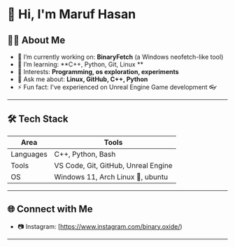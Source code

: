 # 👋 Hi, I'm Maruf Hasan  

## 🧑‍💻 About Me
- 🔭 I’m currently working on: **BinaryFetch** (a Windows neofetch-like tool)  
- 🌱 I’m learning: **C++, Python, Git, Linux **  
- 🔦 Interests: **Programming, os exploration, experiments**  
- 💬 Ask me about: **Linux, GitHub, C++, Python**  
- ⚡ Fun fact: I've experienced on Unreal Engine Game development 👓  

---

## 🛠 Tech Stack
| Area       | Tools |
|------------|-----------------------------|
| Languages  | C++, Python, Bash |
| Tools      | VS Code, Git, GitHub, Unreal Engine |
| OS         | Windows 11, Arch Linux 🐧, ubuntu |
 

---

<!-- ## 📊 GitHub Stats
![GitHub stats](https://github-readme-stats.vercel.app/api?username=MarufHasan&show_icons=true&theme=radical)  

![Top Langs](https://github-readme-stats.vercel.app/api/top-langs/?username=MarufHasan&layout=compact&theme=radical)  

![Streak Stats](https://github-readme-streak-stats.herokuapp.com/?user=MarufHasan&theme=radical)  

--- -->

## 🌐 Connect with Me
<!-- - 🐦 Twitter: [@yourhandle](https://twitter.com/) -->
- 📷 Instagram: [https://www.instagram.com/binary.oxide/)  
<!-- 💻 Project: [BinaryFetch](https://github.com/MarufHasan/BinaryFetch) -->  

---

<!-- ✨ *If you like my work, give a ⭐ to my repos!*  -->

